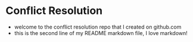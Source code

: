 # Conflict Resolution
- welcome to the conflict resolution repo that I created on github.com
- this is the second line of my README markdown file, I love markdown!
